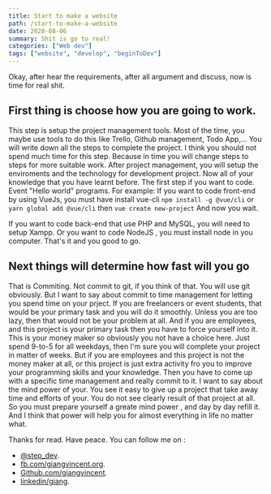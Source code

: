 ```yaml
---
title: Start to make a website
path: /start-to-make-a-website
date: 2020-08-06
summary: Shit is go to real!
categories: ["Web dev"]
tags: ["website", "develop", "beginToDev"]
---
```


Okay, after hear the requirements, after all argument and discuss, now is time for real shit.

## First thing is choose how you are going to work.

This step is setup the project management tools. Most of the time, you maybe use tools to do this like Trello, Github management, Todo App,...
You will write down all the steps to complete the project. I think you should not spend much time for this step. Because in time you will change steps to steps for more suitable work.
After project management, you will setup the enviroments and the technology for development project.
Now all of your knowledge that you have learnt before. The first step if you want to code. Event "Hello world" programs.
For example:
If you want to code front-end by using VueJs, you must have install vue-cli
`npm install -g @vue/cli`
or
`yarn global add @vue/cli`
then
`vue create new-project`
And now you wait.

If you want to code back-end that use PHP and MySQL, you will need to setup Xampp.
Or you want to code NodeJS , you must install node in you computer.
That's it and you good to go.

## Next things will determine how fast will you go

That is Commiting. Not commit to git, if you think of that. You will use git obviously. But I want to say about commit to time management for letting you spend time on your prject.
If you are freelancers or event students, that would be your primary task and you will do it smoothly. Unless you are too lazy, then that would not be your problem at all.
And if you are employees, and this project is your primary task then you have to force yourself into it. This is your money maker so obviously you not have a choice here.
Just spend 9-to-5 for all weekdays, then I'm sure you will complete your project in matter of weeks.
But if you are employees and this project is not the money maker at all, or this project is just extra activity fro you to improve your programming skills and your knowledge. Then you have to come up with a specific time management and really commit to it.
I want to say about the mind power of your.
You see it easy to give up a project that take away time and efforts of your. You do not see clearly result of that project at all. So you must prepare yourself a greate mind power , and day by day refill it.
And I think that power will help you for almost everything in life no matter what.

Thanks for read. Have peace.
You can follow me on :

- [@step_dev](https://twitter.com/step_dev).
- [fb.com/giangvincent.org](https://www.facebook.com/giangvincent.org/).
- [Github.com/giangvincent](https://github.com/giangvincent).
- [linkedin/giang](https://www.linkedin.com/in/giang-do-linh-88b034131/).
